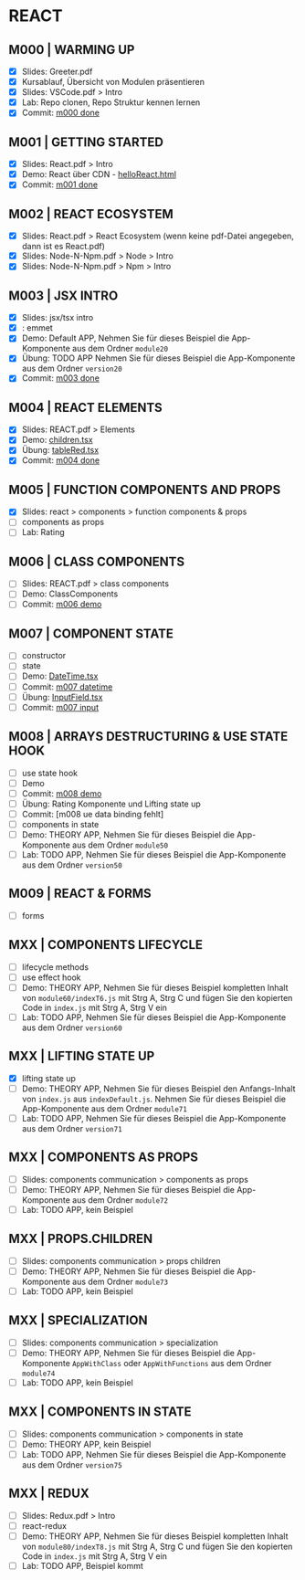﻿# REACT

## M000 | WARMING UP

- [x] Slides: Greeter.pdf
- [x] Kursablauf, Übersicht von Modulen präsentieren
- [x] Slides: VSCode.pdf > Intro
- [x] Lab: Repo clonen, Repo Struktur kennen lernen
- [x] Commit: [m000 done](https://github.com/ppedvAG/2021-04-08-react/commit/5fa5d98f9208f0b8abcef068badea309b5bc086b)

## M001 | GETTING STARTED

- [x] Slides: React.pdf > Intro
- [x] Demo: React über CDN - [helloReact.html](m001/helloReact.html)
- [x] Commit: [m001 done](https://github.com/ppedvAG/2021-04-08-react/commit/f2c57bd740603eb839c7482a50f40ab32a90a97a)

## M002 | REACT ECOSYSTEM

- [x] Slides: React.pdf > React Ecosystem (wenn keine pdf-Datei angegeben, dann ist es React.pdf)
- [x] Slides: Node-N-Npm.pdf > Node > Intro
- [x] Slides: Node-N-Npm.pdf > Npm > Intro

## M003 | JSX INTRO

- [x] Slides: jsx/tsx intro
- [x] : emmet
- [x] Demo: Default APP, Nehmen Sie für dieses Beispiel die App-Komponente aus dem Ordner `module20`
- [x] Übung: TODO APP Nehmen Sie für dieses Beispiel die App-Komponente aus dem Ordner `version20`
- [x] Commit: [m003 done](https://github.com/ppedvAG/2021-04-08-react/commit/d363a8b366eb2e7be068531aa6550687574ee389)

## M004 | REACT ELEMENTS

- [x] Slides: REACT.pdf > Elements
- [x] Demo: [children.tsx](./m004/../default-app/src/m004/Children.tsx)
- [x] Übung: [tableRed.tsx]()
- [x] Commit: [m004 done](https://github.com/ppedvAG/2021-04-08-react/commit/32413b7759ee030d50e6d64a9526fee50dc9941f)

## M005 | FUNCTION COMPONENTS AND PROPS

- [x] Slides: react > components > function components & props
- [ ] components as props
- [ ] Lab: Rating

## M006 | CLASS COMPONENTS

- [ ] Slides: REACT.pdf > class components
- [ ] Demo: ClassComponents
- [ ] Commit: [m006 demo](https://github.com/ppedvAG/2021-04-08-react/commit/3b1592673dac43439f0811cb78032b185acdbaf3)

## M007 | COMPONENT STATE

- [ ] constructor
- [ ] state
- [ ] Demo: [DateTime.tsx](default-app/src/m007/DateTime.tsx)
- [ ] Commit: [m007 datetime](https://github.com/ppedvAG/2021-04-08-react/commit/2a2f4fb2ac116ea8e046fa6567a63b9560792aa6)
- [ ] Übung: [InputField.tsx](todo-app/src/m007/InputField.tsx)
- [ ] Commit: [m007 input](https://github.com/ppedvAG/2021-04-08-react/commit/71a8d071caeb22d4811a9471c7364aa9d24784a7)

## M008 | ARRAYS DESTRUCTURING & USE STATE HOOK

- [ ] use state hook
- [ ] Demo
- [ ] Commit: [m008 demo](https://github.com/ppedvAG/2021-04-08-react/commit/ab8b439d85a4130bd51c08c9a48aa75d63b7359d)
- [ ] Übung: Rating Komponente und Lifting state up
- [ ] Commit: [m008 ue data binding fehlt]
- [ ] components in state
- [ ] Demo: THEORY APP, Nehmen Sie für dieses Beispiel die App-Komponente aus dem Ordner `module50`
- [ ] Lab: TODO APP, Nehmen Sie für dieses Beispiel die App-Komponente aus dem Ordner `version50`

## M009 | REACT & FORMS

- [ ] forms

## MXX | COMPONENTS LIFECYCLE

- [ ] lifecycle methods
- [ ] use effect hook
- [ ] Demo: THEORY APP, Nehmen Sie für dieses Beispiel kompletten Inhalt von `module60/indexT6.js` mit Strg A, Strg C und fügen Sie den kopierten Code in `index.js` mit Strg A, Strg V ein
- [ ] Lab: TODO APP, Nehmen Sie für dieses Beispiel die App-Komponente aus dem Ordner `version60`

## MXX | LIFTING STATE UP

- [x] lifting state up
- [ ] Demo: THEORY APP, Nehmen Sie für dieses Beispiel den Anfangs-Inhalt von `index.js` aus `indexDefault.js`. Nehmen Sie für dieses Beispiel die App-Komponente aus dem Ordner `module71`
- [ ] Lab: TODO APP, Nehmen Sie für dieses Beispiel die App-Komponente aus dem Ordner `version71`

## MXX | COMPONENTS AS PROPS

- [ ] Slides: components communication > components as props
- [ ] Demo: THEORY APP, Nehmen Sie für dieses Beispiel die App-Komponente aus dem Ordner `module72`
- [ ] Lab: TODO APP, kein Beispiel

## MXX | PROPS.CHILDREN

- [ ] Slides: components communication > props children
- [ ] Demo: THEORY APP, Nehmen Sie für dieses Beispiel die App-Komponente aus dem Ordner `module73`
- [ ] Lab: TODO APP, kein Beispiel

## MXX | SPECIALIZATION

- [ ] Slides: components communication > specialization
- [ ] Demo: THEORY APP, Nehmen Sie für dieses Beispiel die App-Komponente `AppWithClass` oder `AppWithFunctions` aus dem Ordner `module74`
- [ ] Lab: TODO APP, kein Beispiel

## MXX | COMPONENTS IN STATE

- [ ] Slides: components communication > components in state
- [ ] Demo: THEORY APP, kein Beispiel
- [ ] Lab: TODO APP, Nehmen Sie für dieses Beispiel die App-Komponente aus dem Ordner `version75`

## MXX | REDUX

- [ ] Slides: Redux.pdf > Intro
- [ ] react-redux
- [ ] Demo: THEORY APP, Nehmen Sie für dieses Beispiel kompletten Inhalt von `module80/indexT8.js` mit Strg A, Strg C und fügen Sie den kopierten Code in `index.js` mit Strg A, Strg V ein
- [ ] Lab: TODO APP, Beispiel kommt
